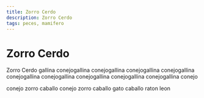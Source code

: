 ```yaml
---
title: Zorro Cerdo
description: Zorro Cerdo
tags: peces, mamifero
---
```


# Zorro Cerdo

Zorro Cerdo gallina conejogallina conejogallina conejogallina conejogallina conejogallina conejogallina conejogallina conejogallina conejogallina conejo

conejo zorro caballo conejo zorro caballo gato caballo raton leon